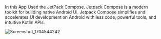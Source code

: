 In this App Used the JetPack Compose. Jetpack Compose is a modern toolkit for building native Android UI. Jetpack Compose simplifies and accelerates UI development on Android with less code, powerful tools, and intuitive Kotlin APIs.

![Screenshot_1704544242](https://github.com/usama-bin-hamza/Meditation-App/assets/96182703/62e6b91a-5a84-4325-9153-12278200f50a)
